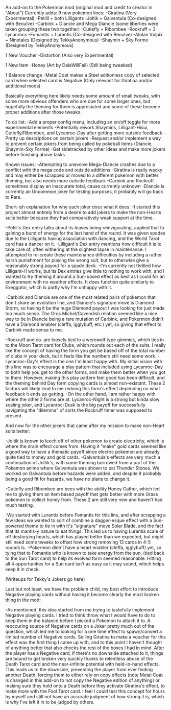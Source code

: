 An add-on to the Pokermon mod (original mod and credit to creator in "About")
Currently adds:
  9 new pokemon lines:
    -Giratina (Very Experimental)
    -Petilil + both Lilligants
    -Joltik + Galvantula (Co-designed with Beoulve)
    -Carbink + Diancie and Mega Diancie (some liberties were taken grouping these two together)
    -Cutiefly + Ribombee
    -Rockruff + 3 Lycanrocs
    -Fomantis + Lurantis (Co-designed with Beoulve)
    -Alolan Vulpix + Ninetales (Designed by TekkyAnonymous)
    -Shaymin + Sky Forme (Designed by TekkyAnonymous)
  
  1 New Voucher
    -Distortion (Also very Experimental)
  
  1 New Item
    -Honey (Art by DaleWillFail) (Still being tweaked)
  
  1 Balance change
    -Metal Coat makes a Steel editionless copy of selected card when selected card is Negative (Only relevant for Giratina and/or additional mods)

Basically everything here likely needs some amount of small tweaks, with some more obvious offenders who are due for some larger ones, but hopefully
the theming for them is appreciated and some of these become proper additions after those tweaks.

To do list:
  -Add a proper config menu, including an on/off toggle for more experimental elements
  -Potentially rework Shaymins, Lilligant-Hisui, Cutiefly/Ribombee, and Lycanroc-Day after getting more outside feedback
  -Pretty up descriptions on certain jokers
  -Request and/or implement a way to prevent certain jokers from being called by pokeball items (Diancie, Shaymin-Sky Forme)
  -Get sidetracked by other ideas and make more jokers before finishing above tasks

Known issues:
  -Attempting to unevolve Mega-Diancie crashes due to a conflict with the mega code and outside additions
  -Giratina is really wacky and may either be scrapped or moved to a different pokemon with better theming, but also needs more outside feedback
  -Carbink and Rockruff sometimes display an inaccurate total, cause currently unknown
  -Diancie is currently an Uncommon joker for testing purposes, it probably will go back to Rare.

Short-ish explanation for why each joker does what it does:
  -I started this project almost entirely from a desire to add jokers to make the non-Hearts suits better because they had comparatively weak support at the time.

  -Petili's Dex entry talks about its leaves being reinvigorating, applied that to gaining a burst of energy for the last hand of the round. It was given spades
    due to the Lilligants having association with dancing, and the World Tarot card has a dancer on it.
  -Lilligant's Dex entry mentions how difficult it is to take care of, often withering at the slightest lapse in maintenance. I attempted to re-create these maintenance
    difficulties by including a rather harsh punishment for playing the wrong suit, but to otherwise give a reasonably strong payout for a spade deck.
  -I'm currently not thrilled how Lilligant-H works, but its Dex entries give little to nothing to work with, and I wanted to try theming it around a Sun-based effect
    as best as I could for an environment with no weather effects. It does function quite similarly to Exeggutor, which is partly why I'm unhappy with it.

  -Carbink and Diancie are one of the most related pairs of pokemon that don't share an evolution line, and Diancie's signature move is Diamond Storm, so having it be
    the huge Diamond payout I was looking for just made too much sense. The Gros Michel/Cavendish relation seemed like a nice way to tie in Diancie being a rare
    mutation of Carbink, and Pokermon didn't have a Diamond enabler (cleffa, igglybuff, etc.) yet, so giving that effect to Carbink made sense to me.

  -Rockruff and co. are loosely tied to a werewolf type gimmick, which ties in to the Moon Tarot card for Clubs, which rounds out each of the suits. I really like the 
  concept of having the form you get be based off of the total number of clubs in your deck, but it feels like the numbers still need some work.
  -Lycanroc-Day's effect is the one I'm least happy with. My initial vision with this line was to encourage a play pattern that included using Lycanroc-Day
    to both help you get to the other forms, and make them better when you got to them. However, making this play pattern feel good has been difficult, and the theming
    behind Day form copying cards is almost non-existant. These 2 factors will likely lead to me redoing this form's effect depending on what feedback it ends up getting.
  -On the other hand, I am rather happy with where the other 2 forms are at. Lycanroc-Night is a strong but kinda slow scaling joker, and Lycanroc-Dusk is the
    big payoff for successfully navigating the "dilemma" of sorts the Rockruff timer was supposed to present.

And now for the other jokers that came after my mission to make non-Heart suits better:

  -Joltik is known to leech off of other pokemon to create electricity, which is where the drain effect comes from. Having it "make" gold cards seemed like a good way
    to have a thematic payoff since electric pokemon are already quite tied to money and gold cards.
  -Galvantula's effects are very much a continuation of Joltik's, with some theming borrowed from a part of the Pokemon anime where Galvantula was shown to eat
    Thunder Stones. We worked on Galvantula before hazards were added, and despite it probably being a good fit for hazards, we have no plans to change it.
  
  -Cutiefly and Ribombee are bees with the ability Honey Gather, which led me to giving them an item based payoff that gets better with more Grass pokemon to collect
    honey from. These 2 are still very new and haven't had much testing.

  -We started with Lurantis before Fomantis for this line, and after scrapping a few ideas we wanted to sort of combine a dagger-esque effect with a Sun-powered theme 
    to tie in with it's "signature" move Solar Blade, and the fact that its mantis-y nature to eat things. This led us to having Lurantis scale of off destorying hearts,
    which has played better than we expected, but might still need some tweaks to offset how strong removing 13 cards in 4-5 rounds is.
  -Pokermon didn't have a heart enabler (cleffa, igglybuff) yet, so tying that to Fomantis who is known to take energy from the sun, (tied back to the Sun Tarot card)
    to help its evolved form seemed reasonable. Hitting all 4 opportunities for a Sun card isn't as easy as it may sound, which helps keep it in check.

  (Writeups for Tekky's Jokers go here)

Last but not least, we have the problem child, my best effort to introduce Negative playing cards without having it become clearly the most broken thing in the mod:

  -As mentioned, this idea started from me trying to tastefully implement Negative playing cards. I tried to think throw what I would have to do to keep them in the
    balance before I picked a Pokemon to attach it to. A reoccuring source of Negative cards on a Joker pretty much out of the question, which led me to looking for
    a one time effect to spawn/convert a limited number of Negative cards. Selling Giratina to make a voucher for this effect was the first thing I came up with, and to 
    this point I haven't thought of anything better that also checks the rest of the boxes I had in mind. After the player has a Negative card, if there's no downside 
    attached to it, things are bound to get broken very quickly thanks to relentless abuse of the Death Tarot card and the near-infinite potential with held-in-hand effects. 
    This leads us to the downside, preventing the player from ever finding another Death, forcing them to either rely on copy effects (note Metal Coat is changed in this 
    add-on to not copy the Negative edition of anything) or making sure they hold onto a Death before they activate Giratina's effect, to make more with the Fool Tarot card.
    I feel I could test this concept for hours by myself and still not have an accurate judgment of how strong it is, which is why I've left it in to be judged by others.
